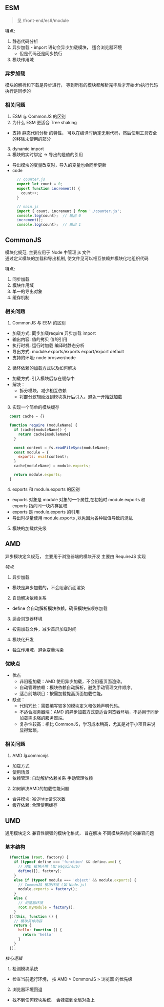

## ESM

> 见 /front-end/es6/module

特点:
  1. 静态代码分析
  2. 异步加载
    - import 语句会异步加载模块， 适合浏览器环境
      - 但是代码还是同步执行 
  3. 模块作用域

### 异步加载

模块的解析和下载是异步进行， 等到所有的模块都解析完毕后才开始dfs执行代码 
执行是同步的


### 相关问题

1. ESM 与 CommonJS 的区别
2. 为什么 ESM 更适合 Tree shaking
  - 支持 静态代码分析 的特性， 可以在编译时确定无用代码，然后使用工具安全的移除未使用的部分
3. dynamic import
3. 模块的实时绑定 -> 导出的是值的引用
  - 导出模块的变量改变时，导入的变量也会同步更新 
  - code
    ```js
      // counter.js
      export let count = 0;
      export function increment() {
        count++;
      }

      // main.js
      import { count, increment } from './counter.js';
      console.log(count);  // 输出 0
      increment();
      console.log(count);  // 输出 1
    ```


## CommonJS

模块化规范, 主要应用于 Node 中管理 js 文件  
通过定义模块的加载和导出机制, 使文件见可以相互依赖并模块化地组织代码 

特点:
  1. 同步加载
  2. 模块作用域 
  3. 单一的导出对象 
  4. 缓存机制 



### 相关问题

1. CommonJS 与 ESM 的区别
  - 加载方式: 同步加载require  异步加载 import
  - 输出内容: 值的拷贝  值的引用 
  - 执行时机: 运行时加载  编译时静态分析
  - 导出方式: module.exports/exports  export/export default
  - 支持的环境: node broswer/node
2. 循环依赖的加载方式以及如何解决
  - 加载方式: 引入模块后存在缓存中 
  - 解决：
    - 拆分模块，减少相互依赖
    - 将部分逻辑延迟到模块执行后引入，避免一开始就加载 
3. 实现一个简单的模块缓存
  ```js
    const cache = {}

    function require (moduleName) {
      if (cache[moduleName]) {
        return cache[moduleName]
      }

      const content = fs.readFileSync(moduleName);
      const module = {
        exports: eval(content);
      }
      cache[moduleName] = module.exports;

      return module.exports;
    }
  ```
4. exports 和 module.exports 的区别
  - exports 对象是 module 对象的一个属性,在初始时 module.exports 和 exports 指向同一块内存区域
  - exports 是 module.exports 的引用
  - 导出时尽量使用 module.exports ,以免因为各种赋值导致的混乱
5. 模块的加载优先级 


## AMD

异步模块定义规范， 主要用于浏览器端的模块开发 
主要由 RequireJS 实现 

*特点*
1. 异步加载
  - 模块是异步加载的，不会阻塞页面渲染
2. 自动解决依赖关系
  - define 会自动解析模块依赖，确保模块按顺序加载
3. 适合浏览器环境
  - 按需加载文件，减少首屏加载时间
4. 模块化开发
  - 独立作用域，避免变量污染

### 优缺点
- 优点
  - 非阻塞加载：AMD 使用异步加载，不会阻塞页面渲染。
  - 自动管理依赖：模块依赖自动解析，避免手动管理文件顺序。
  - 适合前端项目：按需加载提高页面加载性能。
- 缺点：
  - 代码冗长：需要编写较多的模块定义和依赖声明代码。
  - 不适合服务器端：AMD 的异步加载方式更适合浏览器环境，不适用于同步加载需求强的服务器端。
  - 复杂性较高：相比 CommonJS，学习成本稍高，尤其是对于小项目来说显得繁琐。

### 相关问题
1. AMD 与commonjs
  - 加载方式
  - 使用场景
  - 依赖管理: 自动解析依赖关系 手动管理依赖
2. 如何解决AMD的加载性能问题
  - 合并模块: 减少http请求次数
  - 缓存依赖: 合理使用缓存


## UMD
通用模块定义
兼容性很强的模块化格式， 旨在解决 不同模块系统间的兼容问题 

### 基本结构

```js
  (function (root, factory) {
    if (typeof define === 'function' && define.amd) {
      // AMD 模块环境 (如 RequireJS)
      define([], factory);
    }
    else if (typeof module === 'object' && module.exports) {
      // CommonJS 模块环境 (如 Node.js)
      module.exports = factory();
    }
    else {
      // 浏览器环境
      root.myModule = factory();
    }
  })(this, function () {
    // 模块具体内容
    return {
      hello: function () {
        return 'hello'
      }
    }
  });
```

*核心逻辑*
1. 检测模块系统
  - 检查当前运行环境， 按 AMD > CommonJS > 浏览器 的优先级
2. 浏览器环境回退
  - 找不到任何模块系统， 会挂载到全局对象上 

